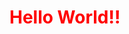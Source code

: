 <html>

<head>
<title>My First Webpage</title>

<script>
alert('huanyingguanglin');
</script>

<style>
h1{color:red;}
</style>

</head>

<body>
<h1>Hello World!!</h1>
</body>

</html>
